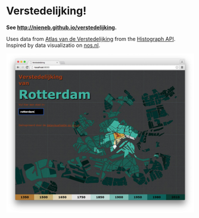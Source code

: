 # Verstedelijking!

__See http://nieneb.github.io/verstedelijking.__

Uses data from [Atlas van de Verstedelijking](http://www.naibooksellers.nl/atlas-van-de-verstedelijking-in-nederland-1000-jaar-ruimtelijke-ontwikkeling.html) from the [Histograph API](http://histograph.io). Inspired by data visualizatio on [nos.nl](http://app.nos.nl/datavisualisatie/gemeentegrenzen/).

[![](screenshot.jpg)](http://nieneb.github.io/verstedelijking)

